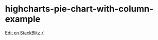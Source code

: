 # highcharts-pie-chart-with-column-example

[Edit on StackBlitz ⚡️](https://stackblitz.com/edit/highcharts-pie-chart-with-column-example)